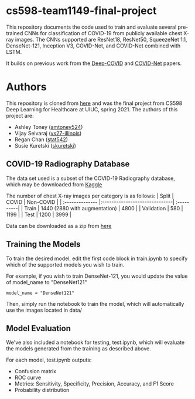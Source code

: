 # cs598-team1149-final-project
This repository documents the code used to train and evaluate several pre-trained CNNs for classification of COVID-19 from publicly available chest X-ray images.
The CNNs supported are ResNet18, ResNet50, SqueezeNet 1.1, DenseNet-121, Inception V3, COVID-Net, and COVID-Net combined with LSTM.

It builds on previous work from the [Deep-COVID](https://github.com/shervinmin/DeepCovid) and [COVID-Net](https://github.com/iliasprc/COVIDNet) papers.

# Authors
This repository is cloned from [here](https://github.com/amtoney524/cs598-team1149-final-project) and was the final project from
CS598 Deep Learning for Healthcare at UIUC, spring 2021. The authors of this project are:
- Ashley Toney ([amtoney524](https://github.com/amtoney524))
- Vijay Selvaraj ([vs27-illinois](https://github.com/vs27-illinois))
- Regan Chan ([stat542](https://github.com/stat542))
- Susie Kuretski ([skuretski](https://github.com/skuretski))


## COVID-19 Radiography Database
The data set used is a subset of the COVID-19 Radiography database, which may be downloaded from [Kaggle](https://www.kaggle.com/tawsifurrahman/covid19-radiography-database)

The number of chest X-ray images per category is as follows:
| Split           | COVID                         | Non-COVID  |
| :-------------- |:------------------------------| :----------|
| Train           | 1440 (2880 with augmentation) | 4800       |
| Validation      | 580                           | 1199       |
| Test            | 1200                          | 3999       |

Data can be downloaded as a zip from [here](https://drive.google.com/drive/folders/12yWHv4g_SVCnt0n7b3bmGe30oYO-o8Rq?usp=sharing)


## Training the Models
To train the desired model, edit the first code block in train.ipynb to specify which of the supported models you wish to train.

For example, if you wish to train DenseNet-121, you would update the value of model_name to "DenseNet121"
```
model_name = "DenseNet121"
```
Then, simply run the notebook to train the model, which will automatically use the images located in data/

## Model Evaluation
We've also included a notebook for testing, test.ipynb, which will evaluate the models generated from the training as described above.

For each model, test.ipynb outputs:
* Confusion matrix
* ROC curve
* Metrics: Sensitivity, Specificity, Precision, Accuracy, and F1 Score
* Probability distribution
